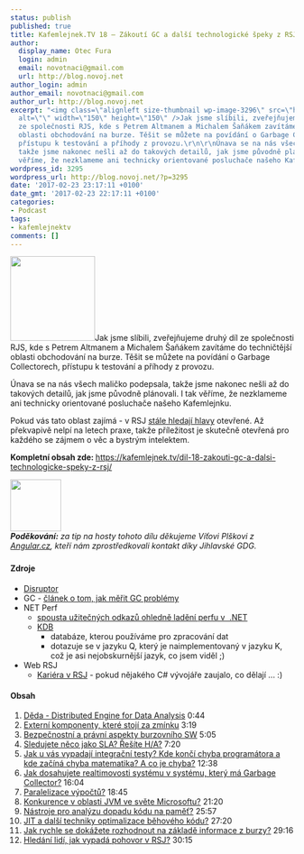 ```yaml
---
status: publish
published: true
title: Kafemlejnek.TV 18 – Zákoutí GC a další technologické špeky z RSJ
author:
  display_name: Otec Fura
  login: admin
  email: novotnaci@gmail.com
  url: http://blog.novoj.net
author_login: admin
author_email: novotnaci@gmail.com
author_url: http://blog.novoj.net
excerpt: "<img class=\"alignleft size-thumbnail wp-image-3296\" src=\"http://blog.novoj.net/binary/2017/02/petr_altman-150x150.png\"
  alt=\"\" width=\"150\" height=\"150\" />Jak jsme slíbili, zveřejňujeme druhý díl
  ze společnosti RJS, kde s Petrem Altmanem a Michalem Šaňákem zavítáme do techničtější
  oblasti obchodování na burze. Těšit se můžete na povídání o Garbage Collectorech,
  přístupu k testování a příhody z provozu.\r\n\r\nÚnava se na nás všech maličko podepsala,
  takže jsme nakonec nešli až do takových detailů, jak jsme původně plánovali. I tak
  věříme, že nezklameme ani technicky orientované posluchače našeho Kafemlejnku.\r\n\r\n"
wordpress_id: 3295
wordpress_url: http://blog.novoj.net/?p=3295
date: '2017-02-23 23:17:11 +0100'
date_gmt: '2017-02-23 22:17:11 +0100'
categories:
- Podcast
tags:
- kafemlejnektv
comments: []
---
```

<p><img class="alignleft size-thumbnail wp-image-3296" src="http://blog.novoj.net/binary/2017/02/petr_altman-150x150.png" alt="" width="150" height="150" />Jak jsme slíbili, zveřejňujeme druhý díl ze společnosti RJS, kde s Petrem Altmanem a Michalem Šaňákem zavítáme do techničtější oblasti obchodování na burze. Těšit se můžete na povídání o Garbage Collectorech, přístupu k testování a příhody z provozu.</p>
<p>Únava se na nás všech maličko podepsala, takže jsme nakonec nešli až do takových detailů, jak jsme původně plánovali. I tak věříme, že nezklameme ani technicky orientované posluchače našeho Kafemlejnku.</p>
<p><a id="more"></a><a id="more-3295"></a></p>
<p>Pokud vás tato oblast zajímá - v RSJ <a href="https://www.rsj.com/kariera" target="_blank">stále hledají hlavy</a> otevřené. Až překvapivě nelpí na letech praxe, takže příležitost je skutečně otevřená pro každého se zájmem o věc a bystrým intelektem.</p>
<p><strong>Kompletní obsah zde: </strong><a href="https://kafemlejnek.tv/dil-18-zakouti-gc-a-dalsi-technologicke-speky-z-rsj/">https://kafemlejnek.tv/dil-18-zakouti-gc-a-dalsi-technologicke-speky-z-rsj/</a></p>
<p><img class="alignleft" src="http://www.angular.cz/images/logo.png" width="90" height="92" /><br />
<em><strong>Poděkování:</strong> za tip na hosty tohoto dílu děkujeme Víťovi Plškovi z <a href="http://www.angular.cz/" target="_blank">Angular.cz</a>, kteří nám zprostředkovali kontakt díky Jihlavské GDG. </em></p>
<h3></h3>
<h4></h4>
<h4><strong>Zdroje</strong></h4>
<ul>
<li><a href="https://lmax-exchange.github.io/disruptor/">Disruptor</a></li>
<li>GC - <a href="http://www.philosophicalgeek.com/2012/07/16/how-to-debug-gc-issues-using-perfview/">článek o tom, jak měřit GC problémy</a></li>
<li>NET Perf
<ul>
<li><a href="https://github.com/adamsitnik/awesome-dot-net-performance">spousta užitečných odkazů ohledně ladění perfu v  .NET</a></li>
<li><a href="http://code.kx.com/">KDB</a>
<ul>
<li>databáze, kterou používáme pro zpracování dat</li>
<li>dotazuje se v jazyku Q, který je naimplementovaný v jazyku K, což je asi nejobskurnější jazyk, co jsem viděl ;)</li>
</ul>
</li>
</ul>
</li>
<li>Web RSJ
<ul>
<li><a href="https://www.rsj.com/kariera">Kariéra v RSJ</a> - pokud nějakého C# vývojáře zaujalo, co dělají ... :)</li>
</ul>
</li>
</ul>
<h4>Obsah</h4>
<ol>
<li><a href="https://www.youtube.com/watch?v=WfcaxUiySi4&amp;t=0m44s">Děda - Distributed Engine for Data Analysis</a> 0:44</li>
<li><a href="https://www.youtube.com/watch?v=WfcaxUiySi4&amp;t=3m19s">Externí komponenty, které stojí za zmínku</a> 3:19</li>
<li><a href="https://www.youtube.com/watch?v=WfcaxUiySi4&amp;t=5m05s">Bezpečnostní a právní aspekty burzovního SW</a> 5:05</li>
<li><a href="https://www.youtube.com/watch?v=WfcaxUiySi4&amp;t=7m20s">Sledujete něco jako SLA? Řešíte H/A?</a> 7:20</li>
<li><a href="https://www.youtube.com/watch?v=WfcaxUiySi4&amp;t=12m38s">Jak u vás vypadají integrační testy? Kde končí chyba programátora a kde začíná chyba matematika? A co je chyba?</a> 12:38</li>
<li><a href="https://www.youtube.com/watch?v=WfcaxUiySi4&amp;t=16m04s">Jak dosahujete realtimovosti systému v systému, který má Garbage Collector?</a> 16:04</li>
<li><a href="https://www.youtube.com/watch?v=WfcaxUiySi4&amp;t=18m45s">Paralelizace výpočtů?</a> 18:45</li>
<li><a href="https://www.youtube.com/watch?v=WfcaxUiySi4&amp;t=21m20s">Konkurence v oblasti JVM ve světe Microsoftu?</a> 21:20</li>
<li><a href="https://www.youtube.com/watch?v=WfcaxUiySi4&amp;t=25m57s">Nástroje pro analýzu dopadu kódu na paměť?</a> 25:57</li>
<li><a href="https://www.youtube.com/watch?v=WfcaxUiySi4&amp;t=27m20s">JIT a další techniky optimalizace běhového kódu?</a> 27:20</li>
<li><a href="https://www.youtube.com/watch?v=WfcaxUiySi4&amp;t=29m16s">Jak rychle se dokážete rozhodnout na základě informace z burzy?</a> 29:16</li>
<li><a href="https://www.youtube.com/watch?v=WfcaxUiySi4&amp;t=30m15s">Hledání lidí, jak vypadá pohovor v RSJ?</a> 30:15</li>
</ol>
